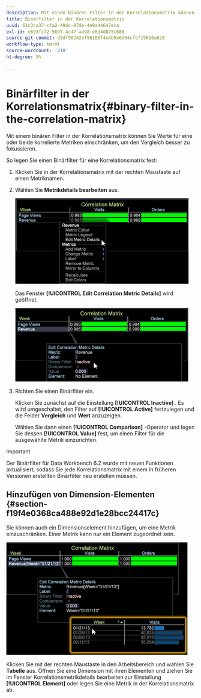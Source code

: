 ```yaml
---
description: Mit einem binären Filter in der Korrelationsmatrix können Sie Werte für eine oder beide korrelierte Metriken einschränken, um den Vergleich besser zu fokussieren.
title: Binärfilter in der Korrelationsmatrix
uuid: 61c3ca37-cfa2-49dc-87de-4e9a44647eca
exl-id: e693fc72-5697-4c47-a498-e0d4d875c688
source-git-commit: d9df90242ef96188f4e4b5e6d04cfef196b0a628
workflow-type: tm+mt
source-wordcount: '210'
ht-degree: 5%

---
```


# Binärfilter in der Korrelationsmatrix{#binary-filter-in-the-correlation-matrix}

Mit einem binären Filter in der Korrelationsmatrix können Sie Werte für eine oder beide korrelierte Metriken einschränken, um den Vergleich besser zu fokussieren.

So legen Sie einen Binärfilter für eine Korrelationsmatrix fest:

1. Klicken Sie in der Korrelationsmatrix mit der rechten Maustaste auf einen Metriknamen.
1. Wählen Sie **Metrikdetails bearbeiten** aus.

   ![](assets/correlation_matrix_binary_filter.png)

   Das Fenster **[!UICONTROL Edit Correlation Metric Details]** wird geöffnet.

   ![](assets/correlation_matrix_metric_details.png)

1. Richten Sie einen Binärfilter ein.

   Klicken Sie zunächst auf die Einstellung **[!UICONTROL Inactive]** . Es wird umgeschaltet, den Filter auf **[!UICONTROL Active]** festzulegen und die Felder **Vergleich** und **Wert** anzuzeigen.

   Wählen Sie dann einen **[!UICONTROL Comparison]** -Operator und legen Sie dessen **[!UICONTROL Value]** fest, um einen Filter für die ausgewählte Metrik einzurichten.

>[!IMPORTANT]
>
>Der Binärfilter für Data Workbench 6.2 wurde mit neuen Funktionen aktualisiert, sodass Sie jede Korrelationsmatrix mit einem in früheren Versionen erstellten Binärfilter neu erstellen müssen.

## Hinzufügen von Dimension-Elementen {#section-f19f4e0368ca488e92d1e28bcc24417c}

Sie können auch ein Dimensionselement hinzufügen, um eine Metrik einzuschränken. Einer Metrik kann nur ein Element zugeordnet sein.

![](assets/correlation_matrix_element.png)

Klicken Sie mit der rechten Maustaste in den Arbeitsbereich und wählen Sie **Tabelle** aus. Öffnen Sie eine Dimension mit ihren Elementen und ziehen Sie im Fenster Korrelationsmetrikdetails bearbeiten zur Einstellung **[!UICONTROL Element]** oder legen Sie eine Metrik in der Korrelationsmatrix ab.
